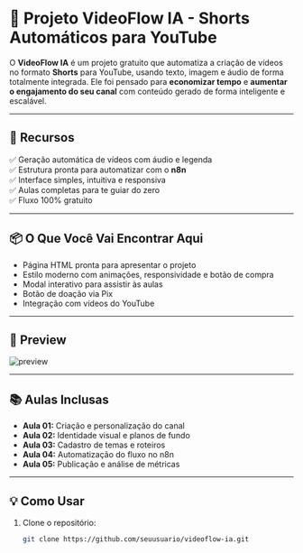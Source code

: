 # 🎥 Projeto VideoFlow IA - Shorts Automáticos para YouTube

O **VideoFlow IA** é um projeto gratuito que automatiza a criação de vídeos no formato **Shorts** para YouTube, usando texto, imagem e áudio de forma totalmente integrada. Ele foi pensado para **economizar tempo** e **aumentar o engajamento do seu canal** com conteúdo gerado de forma inteligente e escalável.

---

## 🚀 Recursos

✅ Geração automática de vídeos com áudio e legenda  
✅ Estrutura pronta para automatizar com o **n8n**  
✅ Interface simples, intuitiva e responsiva  
✅ Aulas completas para te guiar do zero  
✅ Fluxo 100% gratuito

---

## 📦 O Que Você Vai Encontrar Aqui

- Página HTML pronta para apresentar o projeto
- Estilo moderno com animações, responsividade e botão de compra
- Modal interativo para assistir às aulas
- Botão de doação via Pix
- Integração com vídeos do YouTube

---

## 📸 Preview

![preview](https://via.placeholder.com/800x400?text=Preview+do+Projeto+VideoFlow+IA)

---

## 📚 Aulas Inclusas

- **Aula 01:** Criação e personalização do canal  
- **Aula 02:** Identidade visual e planos de fundo  
- **Aula 03:** Cadastro de temas e roteiros  
- **Aula 04:** Automatização do fluxo no n8n  
- **Aula 05:** Publicação e análise de métricas

---

## 💡 Como Usar

1. Clone o repositório:
   ```bash
   git clone https://github.com/seuusuario/videoflow-ia.git
